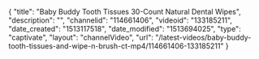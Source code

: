 {
    "title": "Baby Buddy Tooth Tissues 30-Count Natural Dental Wipes",
    "description": "",
    "channelid": "114661406",
    "videoid": "133185211",
    "date_created": "1513117518",
    "date_modified": "1513694025",
    "type": "captivate",
    "layout": "channelVideo",
    "url": "\/latest-videos\/baby-buddy-tooth-tissues-and-wipe-n-brush-ct-mp4\/114661406-133185211"
}